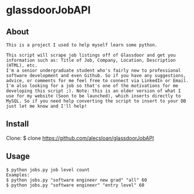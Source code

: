 glassdoorJobAPI
===============

## About
    This is a project I used to help myself learn some python.
    
    This script will scrape job listings off of Glassdoor and get you information such as: Title of Job, Company, Location, Description (HTML), etc.
    I'm a senior undergraduate student who's fairly new to professional software development and even Github. So if you have any suggestions, advice, or comments for me feel free to connect via LinkedIn or Email.
    I'm also looking for a job so that's one of the motivations for me developing this script ;). Note: this is an older version of what I use for my website (Soon to be launched), which inserts directly to MySQL. So if you need help converting the script to insert to your DB just let me know and I'll help!
## Install
Clone:
    $ clone https://github.com/alecsloan/glassdoorJobAPI 
## Usage
    $ python jobs.py job level count
    Examples:
    $ python jobs.py "software engineer new grad" "all" 60
    $ python jobs.py "software engineer" "entry level" 60
    
    